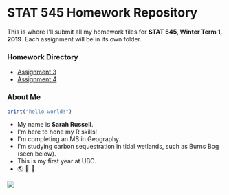 # STAT 545 Homework Repository

This is where I'll submit all my homework files for __STAT 545, Winter Term 1, 2019__\. Each assignment will be in its own folder.

### Homework Directory

* [Assignment 3](https://stat545-ubc-hw-2019-20.github.io/stat545-hw-srussell2416/Assignment_3/Assigment_3.html)
* [Assignment 4](https://stat545-ubc-hw-2019-20.github.io/stat545-hw-srussell2416/Assignment_4/Assignment_4.html)

### About Me
```R
print("hello world!")
```
* My name is __Sarah Russell__\.
* I'm here to hone my R skills\! 
* I'm completing an MS in Geography. 
* I'm studying carbon sequestration in tidal wetlands\, such as Burns Bog (seen below)\. 
* This is my first year at UBC\.
* :earth_americas: :ear_of_rice: :ocean: 
 
![](http://www.vancouversun.com/technology/cms/binary/7176027.jpg?size=sw620x65)

<!-- I don't want to actually change anything :) -->
